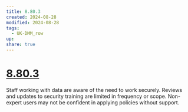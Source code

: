 ```yaml
---
title: 8.80.3
created: 2024-08-28
modified: 2024-08-28
tags:
  - UK-DMM_row
up: 
share: true
---
```

# [8.80.3](8.80.3.md)

Staff working with data are aware of the need to work securely. Reviews and updates to security training are limited in frequency or scope. Non-expert users may not be confident in applying policies without support.
